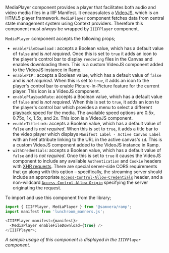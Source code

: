 MediaPlayer component provides a player that facilitates both audio and video media files in a IIIF Manifest. It encapsulates a [VideoJS](https://videojs.com/), which is an HTML5 player framework. `MediaPlayer` component fetches data from central state management system using Context providers. Therefore this component must *always* be wrapped by `IIIFPlayer` component.

`MediaPlayer` component accepts the following props;

- `enableFileDownload` : accepts a Boolean value, which has a default value of `false` and is _not required_. Once this is set to `true` it adds an icon to the player's control bar to display `rendering` files in the Canvas and enables downloading them. This is a custom VideoJS component added to the VideoJS instance in Ramp.
- `enablePIP` : accepts a Boolean value, which has a default value of `false` and is _not required_. When this is set to `true`, it adds an icon to the player's control bar to enable Picture-In-Picture feature for the current player. This icon is a VideoJS component.
- `enablePlaybackRate`: accepts a Boolean value, which has a default value of `false` and is _not required_. When this is set to `true`, it adds an icon to the player's control bar which provides a menu to select a different playback speed for the media. The available speed options are 0.5x, 0.75x, 1x, 1.5x, and 2x. This icon is a VideoJS component.
- `enableTitleLink`: accepts a Boolean value, which has a default value of `false` and is _not required_. When this is set to `true`, it adds a title bar to the video player which displays `Manifest Label - Active Canvas Label` with an href attribute linking to the URL in the active canvas's `id`. This is a custom VideoJS component added to the VideoJS instance in Ramp.
- `withCredentials`: accepts a Boolean value, which has a default value of `false` and is _not required_. Once this is set to `true` it causes the VideoJS component to include any available `Authentication` and `Cookie` headers with [XHR requests](https://developer.mozilla.org/en-US/docs/Web/API/XMLHttpRequest/withCredentials). There are special server-side CORS requirements that go along with this option – specifically, the streaming server should include an appropriate [`Access-Control-Allow-Credentials`](https://developer.mozilla.org/en-US/docs/Web/HTTP/Headers/Access-Control-Allow-Credentials) header, and a non-wildcard [`Access-Control-Allow-Origin`](https://developer.mozilla.org/en-US/docs/Web/HTTP/Headers/Access-Control-Allow-Origin) specifying the server originating the request.

To import and use this component from the library;
```js static
import { IIIFPlayer, MediaPlayer } from '@samvera/ramp';
import manifest from 'lunchroom_manners.js';

<IIIFPlayer manifest={manifest}>
  <MediaPlayer enableFileDownload={true} />
</IIIFPlayer>;
```

*A sample usage of this component is displayed in the `IIIFPlayer` component.*
